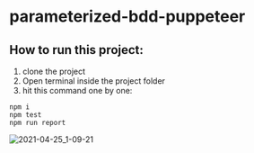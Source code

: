 # parameterized-bdd-puppeteer
## How to run this project:
1. clone the project
2. Open terminal inside the project folder
3. hit this command one by one:
```
npm i
npm test
npm run report

```
![2021-04-25_1-09-21](https://user-images.githubusercontent.com/48891202/115970403-e529cf80-a563-11eb-9b55-23f10275f824.png)
